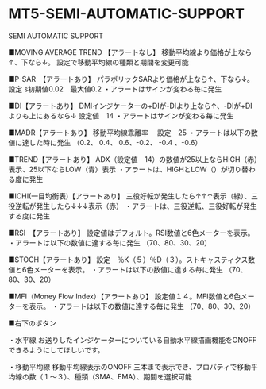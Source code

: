 # MT5-SEMI-AUTOMATIC-SUPPORT
SEMI AUTOMATIC SUPPORT

■MOVING AVERAGE TREND 【アラートなし】
移動平均線より価格が上なら↑、下なら↓。
設定で移動平均線の種類と期間を変更可能

■P-SAR　【アラートあり】
パラボリックSARより価格が上なら↑、下なら↓。
設定 s初期値0.02　最大値0.2
・アラートはサインが変わる毎に発生

■DI【アラートあり】
DMIインジケーターの+DIが-DIより上なら↑、-DIが+DIよりも上にあるなら↓
設定値　14
・アラートはサインが変わる毎に発生

■MADR【アラートあり】
移動平均線乖離率　
設定　25
・アラートは以下の数値に達した時に発生
（0.2、 0.4、 0.6、-0.2、 -0.4 、-0.6）

■TREND【アラートあり】
ADX（設定値　14）の数値が25以上ならHIGH（赤）表示、25以下ならLOW（青）表示
・アラートは、HIGHとLOW（）が切り替わる度に発生


■ICHI(一目均衡表)【アラートあり】
三役好転が発生したら↑↑↑表示（緑）、三役逆転が発生したら↓↓↓表示（赤）
・アラートは、三役逆転、三役好転が発生する度に発生

■RSI　【アラートあり】
設定値はデフォルト。RSI数値と6色メーターを表示。
・アラートは以下の数値に達する毎に発生
（70、80、30、20）

■STOCH【アラートあり】
設定　％K（５）％D（３）。ストキャスティクス数値と6色メーターを表示。
・アラートは以下の数値に達する毎に発生
（70、80、30、20）

■MFI（Money Flow Index）【アラートあり】
設定値１４。MFI数値と6色メーターを表示。
・アラートは以下の数値に達する毎に発生
（70、80、30、20）

■右下のボタン

・水平線
お送りしたインジケーターについている自動水平線描画機能をONOFFできるようにしてほしいです。

・移動平均線
移動平均線表示のONOFF
三本まで表示でき、プロパティで移動平均線の数（１～３）、種類（SMA、EMA）、期間を選択可能
